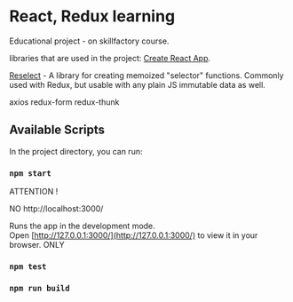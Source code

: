 # React, Redux learning
Educational project - on skillfactory course.

libraries that are used in the project:
[Create React App](https://github.com/facebook/create-react-app).

[Reselect](https://github.com/reduxjs/reselect) - A library for creating memoized "selector" functions. Commonly used with Redux, but usable with any plain JS immutable data as well.

axios
redux-form
redux-thunk

## Available Scripts

In the project directory, you can run:

### `npm start`

ATTENTION !

NO http://localhost:3000/

Runs the app in the development mode.\
Open [http://127.0.0.1:3000/](http://127.0.0.1:3000/) to view it in your browser. ONLY



### `npm test`

### `npm run build`

